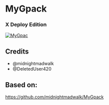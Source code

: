 # MyGpack

### X Deploy Edition

<p align="center">

<a href = "https://heroku.com/deploy?template=https://github.com/Anonymousx97/pack"><img src="https://www.herokucdn.com/deploy/button.svg" alt="MyGpac"> </a>

</p>

## Credits

- @midnightmadwalk
- @DeletedUser420

## Based on:

https://github.com/midnightmadwalk/MyGpack
